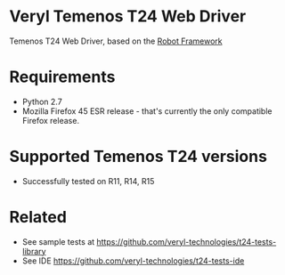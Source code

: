 # Veryl Temenos T24 Web Driver
Temenos T24 Web Driver, based on the [Robot Framework](https://robotframework.org/) 

# Requirements
* Python 2.7
* Mozilla Firefox 45 ESR release - that's currently the only compatible Firefox release.

# Supported Temenos T24 versions
* Successfully tested on R11, R14, R15

# Related
* See sample tests at https://github.com/veryl-technologies/t24-tests-library
* See IDE https://github.com/veryl-technologies/t24-tests-ide
